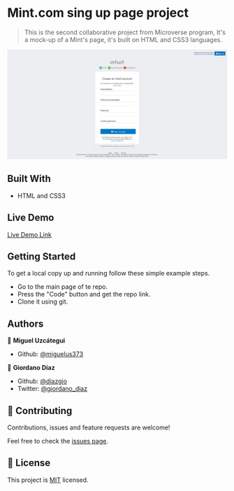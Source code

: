 # Mint.com sing up page project

> This is the second collaborative project from Microverse program, It's a mock-up of a Mint's page, it's built on HTML and CSS3 languages.

![screenshot](./images/screen-shot.PNG)


## Built With

- HTML and CSS3

## Live Demo

[Live Demo Link](https://diazgio.github.io/Mint-singup-project/)


## Getting Started

To get a local copy up and running follow these simple example steps.

- Go to the main page of te repo.
- Press the "Code" button and get the repo link.
- Clone it using git.

## Authors

👤 **Miguel Uzcátegui**

- Github: [@miguelus373](https://github.com/miguelus373)

👤 **Giordano Díaz**

- Github: [@diazgio](https://github.com/diazgio)
- Twitter: [@giordano_diaz](https://twitter.com/giordano_diaz)

## 🤝 Contributing

Contributions, issues and feature requests are welcome!

Feel free to check the [issues page](issues/).

## 📝 License

This project is [MIT](lic.url) licensed.